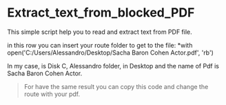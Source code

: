 # Extract_text_from_blocked_PDF

This simple script help you to read and extract text from PDF file.

in this row you can insert your route folder to get to the file:
*with open('C:/Users/Alessandro/Desktop/Sacha Baron Cohen Actor.pdf', 'rb') 

In my case, is Disk C, Alessandro folder, in Desktop and the name of Pdf is Sacha Baron Cohen Actor.
> For have the same result you can copy this code and change the route with your pdf. 

